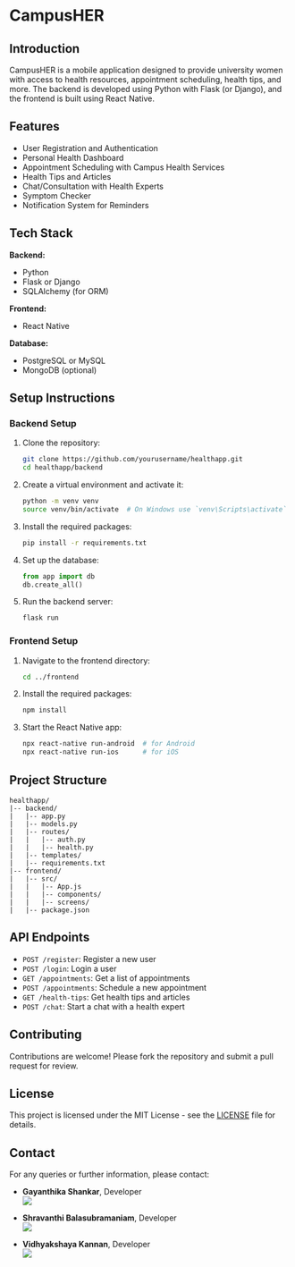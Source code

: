 # CampusHER

## Introduction
CampusHER is a mobile application designed to provide university women with access to health resources, appointment scheduling, health tips, and more. The backend is developed using Python with Flask (or Django), and the frontend is built using React Native.

## Features
- User Registration and Authentication
- Personal Health Dashboard
- Appointment Scheduling with Campus Health Services
- Health Tips and Articles
- Chat/Consultation with Health Experts
- Symptom Checker
- Notification System for Reminders

## Tech Stack
**Backend:**
- Python
- Flask or Django
- SQLAlchemy (for ORM)

**Frontend:**
- React Native

**Database:**
- PostgreSQL or MySQL
- MongoDB (optional)

## Setup Instructions

### Backend Setup

1. Clone the repository:
    ```sh
    git clone https://github.com/yourusername/healthapp.git
    cd healthapp/backend
    ```

2. Create a virtual environment and activate it:
    ```sh
    python -m venv venv
    source venv/bin/activate  # On Windows use `venv\Scripts\activate`
    ```

3. Install the required packages:
    ```sh
    pip install -r requirements.txt
    ```

4. Set up the database:
    ```python
    from app import db
    db.create_all()
    ```

5. Run the backend server:
    ```sh
    flask run
    ```

### Frontend Setup

1. Navigate to the frontend directory:
    ```sh
    cd ../frontend
    ```

2. Install the required packages:
    ```sh
    npm install
    ```

3. Start the React Native app:
    ```sh
    npx react-native run-android  # for Android
    npx react-native run-ios      # for iOS
    ```

## Project Structure
```plaintext
healthapp/
|-- backend/
|   |-- app.py
|   |-- models.py
|   |-- routes/
|   |   |-- auth.py
|   |   |-- health.py
|   |-- templates/
|   |-- requirements.txt
|-- frontend/
|   |-- src/
|   |   |-- App.js
|   |   |-- components/
|   |   |-- screens/
|   |-- package.json
```

## API Endpoints
- `POST /register`: Register a new user
- `POST /login`: Login a user
- `GET /appointments`: Get a list of appointments
- `POST /appointments`: Schedule a new appointment
- `GET /health-tips`: Get health tips and articles
- `POST /chat`: Start a chat with a health expert

## Contributing
Contributions are welcome! Please fork the repository and submit a pull request for review.

## License
This project is licensed under the MIT License - see the [LICENSE](LICENSE) file for details.

## Contact
For any queries or further information, please contact:
- **Gayanthika Shankar**, Developer  
  <a href="mailto:gayanthika.s-26@scds.saiuniversity.edu.in"><img src="https://img.icons8.com/ios-glyphs/30/000000/email.png"/></a>
  
- **Shravanthi Balasubramaniam**, Developer  
  <a href="mailto:shravanthi.b-26@scds.saiuniversity.edu.in"><img src="https://img.icons8.com/ios-glyphs/30/000000/email.png"/> </a>

- **Vidhyakshaya Kannan**, Developer  
  <a href="mailto:vidhyakshaya.k-26@scds.saiuniversity.edu.in"><img src="https://img.icons8.com/ios-glyphs/30/000000/email.png"/> </a>

